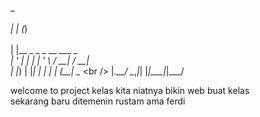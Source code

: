  _                      _<br />     
| |                    (_)<br />    
| |__  _   _ _ __   ___ _ ___<br /> 
| '_ \| | | | '_ \ / __| / __|<br />
| |_) | |_| | | | | (__| \__ \<br />
|_.__/ \__,_|_| |_|\___|_|___/<br />
                              

welcome to project kelas kita niatnya bikin web buat kelas<br />
sekarang baru ditemenin rustam ama ferdi